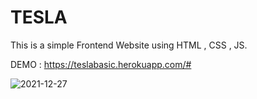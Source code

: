 # TESLA
This is a simple Frontend Website using HTML , CSS , JS.

DEMO : https://teslabasic.herokuapp.com/#

![2021-12-27](https://user-images.githubusercontent.com/56133988/147418354-38a1b423-fe63-4ea1-b376-60792492eaea.png)
